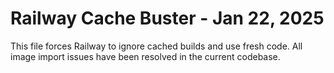 # Railway Cache Buster - Jan 22, 2025
This file forces Railway to ignore cached builds and use fresh code.
All image import issues have been resolved in the current codebase.
